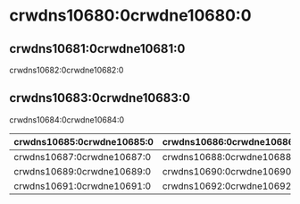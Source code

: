# crwdns10680:0crwdne10680:0

## crwdns10681:0crwdne10681:0

crwdns10682:0crwdne10682:0

## crwdns10683:0crwdne10683:0

crwdns10684:0crwdne10684:0

| crwdns10685:0crwdne10685:0 | crwdns10686:0crwdne10686:0 |
| -------------------------- | -------------------------- |
| crwdns10687:0crwdne10687:0 | crwdns10688:0crwdne10688:0 |
| crwdns10689:0crwdne10689:0 | crwdns10690:0crwdne10690:0 |
| crwdns10691:0crwdne10691:0 | crwdns10692:0crwdne10692:0 |